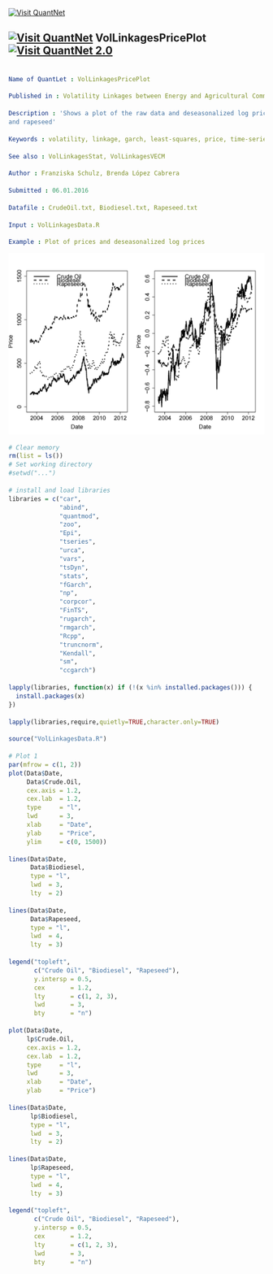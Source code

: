 
[<img src="https://github.com/QuantLet/Styleguide-and-Validation-procedure/blob/master/pictures/banner.png" alt="Visit QuantNet">](http://quantlet.de/index.php?p=info)

## [<img src="https://github.com/QuantLet/Styleguide-and-Validation-procedure/blob/master/pictures/qloqo.png" alt="Visit QuantNet">](http://quantlet.de/) **VolLinkagesPricePlot** [<img src="https://github.com/QuantLet/Styleguide-and-Validation-procedure/blob/master/pictures/QN2.png" width="60" alt="Visit QuantNet 2.0">](http://quantlet.de/d3/ia)

```yaml

Name of QuantLet : VolLinkagesPricePlot

Published in : Volatility Linkages between Energy and Agricultural Commodity Prices

Description : 'Shows a plot of the raw data and deseasonalized log prices of crude oil, biodiesel
and rapeseed'

Keywords : volatility, linkage, garch, least-squares, price, time-series

See also : VolLinkagesStat, VolLinkagesVECM

Author : Franziska Schulz, Brenda López Cabrera

Submitted : 06.01.2016

Datafile : CrudeOil.txt, Biodiesel.txt, Rapeseed.txt

Input : VolLinkagesData.R

Example : Plot of prices and deseasonalized log prices

```

![Picture1](VolLinkagesPricePlot.png)


```r
# Clear memory
rm(list = ls())
# Set working directory
#setwd("...")

# install and load libraries
libraries = c("car",
              "abind",
              "quantmod",
              "zoo", 
              "Epi",
              "tseries",
              "urca",
              "vars",
              "tsDyn",
              "stats", 
              "fGarch",
              "np",
              "corpcor",
              "FinTS",
              "rugarch", 
              "rmgarch",
              "Rcpp",
              "truncnorm",
              "Kendall",
              "sm",
              "ccgarch")

lapply(libraries, function(x) if (!(x %in% installed.packages())) {
  install.packages(x)
})

lapply(libraries,require,quietly=TRUE,character.only=TRUE)

source("VolLinkagesData.R")

# Plot 1
par(mfrow = c(1, 2))
plot(Data$Date,
     Data$Crude.Oil,
     cex.axis = 1.2,
     cex.lab  = 1.2, 
     type     = "l",
     lwd      = 3,
     xlab     = "Date",
     ylab     = "Price", 
     ylim     = c(0, 1500))

lines(Data$Date,
      Data$Biodiesel,
      type = "l",
      lwd  = 3, 
      lty  = 2)

lines(Data$Date,
      Data$Rapeseed,
      type = "l",
      lwd  = 4, 
      lty  = 3)

legend("topleft",
       c("Crude Oil", "Biodiesel", "Rapeseed"), 
       y.intersp = 0.5,
       cex       = 1.2,
       lty       = c(1, 2, 3), 
       lwd       = 3,
       bty       = "n")

plot(Data$Date,
     lp$Crude.Oil,
     cex.axis = 1.2,
     cex.lab  = 1.2, 
     type     = "l",
     lwd      = 3,
     xlab     = "Date",
     ylab     = "Price")

lines(Data$Date,
      lp$Biodiesel,
      type = "l",
      lwd  = 3, 
      lty  = 2)

lines(Data$Date,
      lp$Rapeseed,
      type = "l",
      lwd  = 4, 
      lty  = 3)

legend("topleft",
       c("Crude Oil", "Biodiesel", "Rapeseed"), 
       y.intersp = 0.5,
       cex       = 1.2,
       lty       = c(1, 2, 3), 
       lwd       = 3,
       bty       = "n")

```
